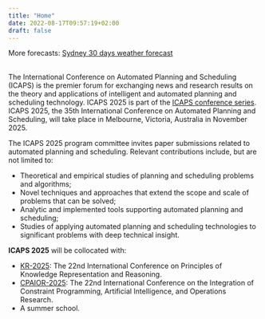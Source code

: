 ```yaml
---
title: "Home"
date: 2022-08-17T09:57:19+02:00
draft: false
---
```


<div id="ww_74a8a25ca6a11" v='1.3' loc='id' a='{"t":"responsive","lang":"en","sl_lpl":1,"ids":["wl2863"],"font":"Arial","sl_ics":"one_a","sl_sot":"celsius","cl_bkg":"image","cl_font":"#FFFFFF","cl_cloud":"#FFFFFF","cl_persp":"#81D4FA","cl_sun":"#FFC107","cl_moon":"#FFC107","cl_thund":"#FF5722"}'>More forecasts: <a href="https://oneweather.org/sydney/30_days/" id="ww_74a8a25ca6a11_u" target="_blank">Sydney 30 days weather forecast</a></div><script async src="https://app2.weatherwidget.org/js/?id=ww_74a8a25ca6a11"></script><br>

The International Conference on Automated Planning and Scheduling (ICAPS) is the premier forum for exchanging news and research results on the theory and applications of intelligent and automated planning and scheduling technology. ICAPS 2025 is part of the [ICAPS conference series](https://www.icaps-conference.org/conference-series/). ICAPS 2025, the 35th International Conference on Automated Planning and Scheduling, will take place in Melbourne, Victoria, Australia in November 2025.

The ICAPS 2025 program committee invites paper submissions related to automated planning and scheduling. Relevant contributions include, but are not limited to:

- Theoretical and empirical studies of planning and scheduling problems and algorithms;
- Novel techniques and approaches that extend the scope and scale of problems that can be solved;
- Analytic and implemented tools supporting automated planning and scheduling;
- Studies of applying automated planning and scheduling technologies to significant problems with deep technical insight.

**ICAPS 2025** will be collocated with:

- [KR-2025](https://kr.org/): The 22nd International Conference on Principles of Knowledge Representation and Reasoning.
- [CPAIOR-2025](https://cpaior.org/): The 22nd International Conference on the Integration of Constraint Programming, Artificial Intelligence, and Operations Research.
- A summer school.

<!-- {{< sponsors_table_json "/data/sponsors/sponsors.json" >}} -->
